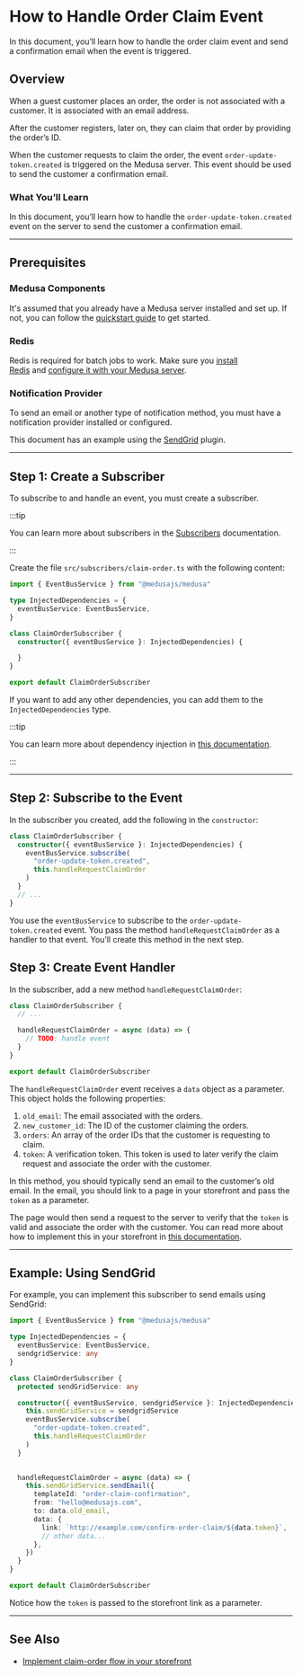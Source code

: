 # How to Handle Order Claim Event

In this document, you’ll learn how to handle the order claim event and send a confirmation email when the event is triggered.

## Overview

When a guest customer places an order, the order is not associated with a customer. It is associated with an email address.

After the customer registers, later on, they can claim that order by providing the order’s ID.

When the customer requests to claim the order, the event `order-update-token.created` is triggered on the Medusa server. This event should be used to send the customer a confirmation email.

### What You’ll Learn

In this document, you’ll learn how to handle the `order-update-token.created` event on the server to send the customer a confirmation email.

---

## Prerequisites

### Medusa Components

It's assumed that you already have a Medusa server installed and set up. If not, you can follow the [quickstart guide](../../quickstart/quick-start.mdx) to get started.

### Redis

Redis is required for batch jobs to work. Make sure you [install Redis](../../tutorial/0-set-up-your-development-environment.mdx#redis) and [configure it with your Medusa server](../../usage/configurations.md#redis).

### Notification Provider

To send an email or another type of notification method, you must have a notification provider installed or configured.

This document has an example using the [SendGrid](../../add-plugins/sendgrid.mdx) plugin.

---

## Step 1: Create a Subscriber

To subscribe to and handle an event, you must create a subscriber.

:::tip

You can learn more about subscribers in the [Subscribers](../backend/subscribers/overview.md) documentation.

:::

Create the file `src/subscribers/claim-order.ts` with the following content:

```ts title=src/subscribers/claim-order.ts
import { EventBusService } from "@medusajs/medusa"

type InjectedDependencies = {
  eventBusService: EventBusService,
}

class ClaimOrderSubscriber {
  constructor({ eventBusService }: InjectedDependencies) {

  }
}

export default ClaimOrderSubscriber
```

If you want to add any other dependencies, you can add them to the `InjectedDependencies` type.

:::tip

You can learn more about dependency injection in [this documentation](../backend/dependency-container/index.md).

:::

---

## Step 2: Subscribe to the Event

In the subscriber you created, add the following in the `constructor`:

```ts title=src/subscribers/claim-order.ts
class ClaimOrderSubscriber {
  constructor({ eventBusService }: InjectedDependencies) {
    eventBusService.subscribe(
      "order-update-token.created",
      this.handleRequestClaimOrder
    )
  }
  // ...
}
```

You use the `eventBusService` to subscribe to the `order-update-token.created` event. You pass the method `handleRequestClaimOrder` as a handler to that event. You’ll create this method in the next step.

## Step 3: Create Event Handler

In the subscriber, add a new method `handleRequestClaimOrder`:

```ts title=src/subscribers/claim-order.ts
class ClaimOrderSubscriber {
  // ...

  handleRequestClaimOrder = async (data) => {
    // TODO: handle event
  }
}

export default ClaimOrderSubscriber
```

The `handleRequestClaimOrder` event receives a `data` object as a parameter. This object holds the following properties:

1. `old_email`: The email associated with the orders.
2. `new_customer_id`: The ID of the customer claiming the orders.
3. `orders`: An array of the order IDs that the customer is requesting to claim.
4. `token`: A verification token. This token is used to later verify the claim request and associate the order with the customer.

In this method, you should typically send an email to the customer’s old email. In the email, you should link to a page in your storefront and pass the `token` as a parameter.

The page would then send a request to the server to verify that the `token` is valid and associate the order with the customer. You can read more about how to implement this in your storefront in [this documentation](../storefront/implement-claim-order.mdx).

---

## Example: Using SendGrid

For example, you can implement this subscriber to send emails using SendGrid:

```ts title=src/subscribers/claim-order.ts
import { EventBusService } from "@medusajs/medusa"

type InjectedDependencies = {
  eventBusService: EventBusService,
  sendgridService: any
}

class ClaimOrderSubscriber {
  protected sendGridService: any

  constructor({ eventBusService, sendgridService }: InjectedDependencies) {
    this.sendGridService = sendgridService
    eventBusService.subscribe(
      "order-update-token.created",
      this.handleRequestClaimOrder
    )
  }

  
  handleRequestClaimOrder = async (data) => {
    this.sendGridService.sendEmail({
      templateId: "order-claim-confirmation",
      from: "hello@medusajs.com",
      to: data.old_email,
      data: {
        link: `http://example.com/confirm-order-claim/${data.token}`,
        // other data...
      },
    })
  }
}

export default ClaimOrderSubscriber
```

Notice how the `token` is passed to the storefront link as a parameter.

---

## See Also

- [Implement claim-order flow in your storefront](../storefront/implement-claim-order.mdx)
